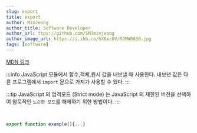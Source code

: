 ```yaml
---
slug: export
title: export
author: MinJeong
author_title: Software Developer
author_url: ttps://github.com/SMJminjeong
author_image_url: https://i.ibb.co/hX6xc0V/MJMW0830.jpg
tags: [software]
---
```


[MDN 링크](https://developer.mozilla.org/ko/docs/web/javascript/reference/statements/export)

:::info
JavaScript 모듈에서 함수,객체,원시 값을 내보낼 때 사용한다. 내보낸 값은 다른 프로그램에서 `import` 문으로 가져가 사용할 수 있다.
:::

:::tip
JavaScript 의 엄격모드 (Strict mode) 는 JavaScript 의 제한된 버전을 선택하여 암묵적인 `느슨한 모드`를 해제하기 위한 방법이다.
:::

<br/>

```javaScript
export function example(){...}
```
